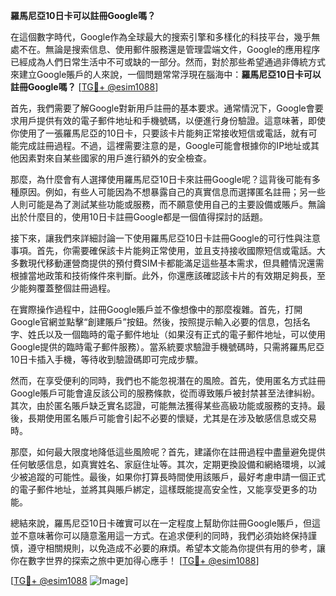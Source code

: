 **羅馬尼亞10日卡可以註冊Google嗎？**

在這個數字時代，Google作為全球最大的搜索引擎和多樣化的科技平台，幾乎無處不在。無論是搜索信息、使用郵件服務還是管理雲端文件，Google的應用程序已經成為人們日常生活中不可或缺的一部分。然而，對於那些希望通過非傳統方式來建立Google賬戶的人來說，一個問題常常浮現在腦海中：**羅馬尼亞10日卡可以註冊Google嗎？** [[TG💪+ @esim1088](https://t.me/s/esim1088)]

首先，我們需要了解Google對新用戶註冊的基本要求。通常情況下，Google會要求用戶提供有效的電子郵件地址和手機號碼，以便進行身份驗證。這意味著，即使你使用了一張羅馬尼亞的10日卡，只要該卡片能夠正常接收短信或電話，就有可能完成註冊過程。不過，這裡需要注意的是，Google可能會根據你的IP地址或其他因素對來自某些國家的用戶進行額外的安全檢查。

那麼，為什麼會有人選擇使用羅馬尼亞10日卡來註冊Google呢？這背後可能有多種原因。例如，有些人可能因為不想暴露自己的真實信息而選擇匿名註冊；另一些人則可能是為了測試某些功能或服務，而不願意使用自己的主要設備或賬戶。無論出於什麼目的，使用10日卡註冊Google都是一個值得探討的話題。

接下來，讓我們來詳細討論一下使用羅馬尼亞10日卡註冊Google的可行性與注意事項。首先，你需要確保該卡片能夠正常使用，並且支持接收國際短信或電話。大多數現代移動運營商提供的預付費SIM卡都能滿足這些基本需求，但具體情況還需根據當地政策和技術條件來判斷。此外，你還應該確認該卡片的有效期足夠長，至少能夠覆蓋整個註冊過程。

在實際操作過程中，註冊Google賬戶並不像想像中的那麼複雜。首先，打開Google官網並點擊“創建賬戶”按鈕。然後，按照提示輸入必要的信息，包括名字、姓氏以及一個臨時的電子郵件地址（如果沒有正式的電子郵件地址，可以使用Google提供的臨時電子郵件服務）。當系統要求驗證手機號碼時，只需將羅馬尼亞10日卡插入手機，等待收到驗證碼即可完成步驟。

然而，在享受便利的同時，我們也不能忽視潛在的風險。首先，使用匿名方式註冊Google賬戶可能會違反該公司的服務條款，從而導致賬戶被封禁甚至法律糾紛。其次，由於匿名賬戶缺乏實名認證，可能無法獲得某些高級功能或服務的支持。最後，長期使用匿名賬戶可能會引起不必要的懷疑，尤其是在涉及敏感信息或交易時。

那麼，如何最大限度地降低這些風險呢？首先，建議你在註冊過程中盡量避免提供任何敏感信息，如真實姓名、家庭住址等。其次，定期更換設備和網絡環境，以減少被追蹤的可能性。最後，如果你打算長時間使用該賬戶，最好考慮申請一個正式的電子郵件地址，並將其與賬戶綁定，這樣既能提高安全性，又能享受更多的功能。

總結來說，羅馬尼亞10日卡確實可以在一定程度上幫助你註冊Google賬戶，但這並不意味著你可以隨意濫用這一方式。在追求便利的同時，我們必須始終保持謹慎，遵守相關規則，以免造成不必要的麻煩。希望本文能為你提供有用的參考，讓你在數字世界的探索之旅中更加得心應手！ [[TG💪+ @esim1088](https://t.me/s/esim1088)]

[[TG💪+ @esim1088](https://t.me/s/esim1088) ![Image](https://i.postimg.cc/4NQfJmqS/Snipaste-2025-05-13-00-14-12.png)]